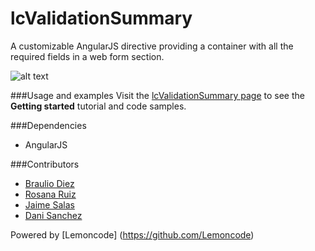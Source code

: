 lcValidationSummary
===================


A customizable AngularJS directive providing a container with all the required fields in a web form section.

![alt text](http://lemoncode.github.io/lc-validation-summary/images/screenshot2.PNG)

###Usage and examples
Visit the [lcValidationSummary page](http://lemoncode.github.io/lc-validation-summary/) to see the __Getting started__ tutorial and code samples.

###Dependencies
* AngularJS

###Contributors
* [Braulio Diez](https://github.com/brauliodiez)
* [Rosana Ruiz](https://github.com/totemika) 
* [Jaime Salas](https://github.com/JaimeSalas)
* [Dani Sanchez](https://github.com/Nasdan)


Powered by [Lemoncode] (https://github.com/Lemoncode)





